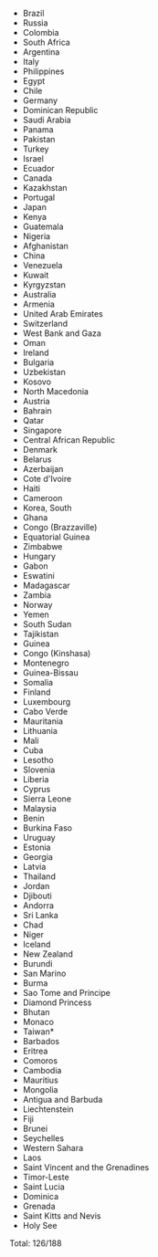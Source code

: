 * Brazil
* Russia
* Colombia
* South Africa
* Argentina
* Italy
* Philippines
* Egypt
* Chile
* Germany
* Dominican Republic
* Saudi Arabia
* Panama
* Pakistan
* Turkey
* Israel
* Ecuador
* Canada
* Kazakhstan
* Portugal
* Japan
* Kenya
* Guatemala
* Nigeria
* Afghanistan
* China
* Venezuela
* Kuwait
* Kyrgyzstan
* Australia
* Armenia
* United Arab Emirates
* Switzerland
* West Bank and Gaza
* Oman
* Ireland
* Bulgaria
* Uzbekistan
* Kosovo
* North Macedonia
* Austria
* Bahrain
* Qatar
* Singapore
* Central African Republic
* Denmark
* Belarus
* Azerbaijan
* Cote d'Ivoire
* Haiti
* Cameroon
* Korea, South
* Ghana
* Congo (Brazzaville)
* Equatorial Guinea
* Zimbabwe
* Hungary
* Gabon
* Eswatini
* Madagascar
* Zambia
* Norway
* Yemen
* South Sudan
* Tajikistan
* Guinea
* Congo (Kinshasa)
* Montenegro
* Guinea-Bissau
* Somalia
* Finland
* Luxembourg
* Cabo Verde
* Mauritania
* Lithuania
* Mali
* Cuba
* Lesotho
* Slovenia
* Liberia
* Cyprus
* Sierra Leone
* Malaysia
* Benin
* Burkina Faso
* Uruguay
* Estonia
* Georgia
* Latvia
* Thailand
* Jordan
* Djibouti
* Andorra
* Sri Lanka
* Chad
* Niger
* Iceland
* New Zealand
* Burundi
* San Marino
* Burma
* Sao Tome and Principe
* Diamond Princess
* Bhutan
* Monaco
* Taiwan*
* Barbados
* Eritrea
* Comoros
* Cambodia
* Mauritius
* Mongolia
* Antigua and Barbuda
* Liechtenstein
* Fiji
* Brunei
* Seychelles
* Western Sahara
* Laos
* Saint Vincent and the Grenadines
* Timor-Leste
* Saint Lucia
* Dominica
* Grenada
* Saint Kitts and Nevis
* Holy See

Total: 126/188